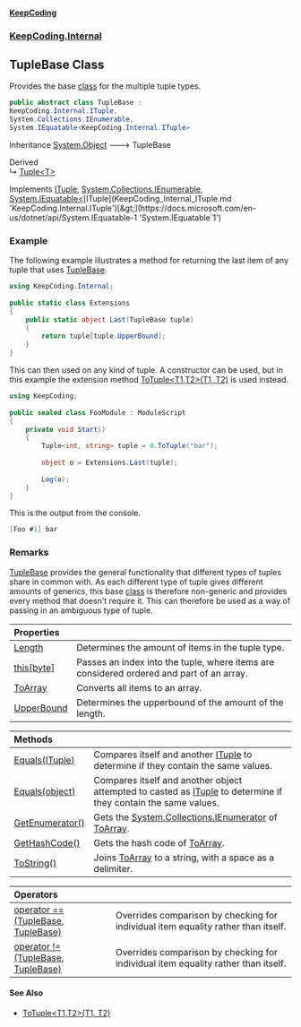 #### [KeepCoding](index.md 'index')
### [KeepCoding.Internal](KeepCoding_Internal.md 'KeepCoding.Internal')
## TupleBase Class
Provides the base [class](https://docs.microsoft.com/en-us/dotnet/csharp/language-reference/keywords/class 'https://docs.microsoft.com/en-us/dotnet/csharp/language-reference/keywords/class') for the multiple tuple types.  
```csharp
public abstract class TupleBase :
KeepCoding.Internal.ITuple,
System.Collections.IEnumerable,
System.IEquatable<KeepCoding.Internal.ITuple>
```

Inheritance [System.Object](https://docs.microsoft.com/en-us/dotnet/api/System.Object 'System.Object') &#129106; TupleBase  

Derived  
&#8627; [Tuple&lt;T&gt;](KeepCoding_Tuple_T_.md 'KeepCoding.Tuple&lt;T&gt;')  

Implements [ITuple](KeepCoding_Internal_ITuple.md 'KeepCoding.Internal.ITuple'), [System.Collections.IEnumerable](https://docs.microsoft.com/en-us/dotnet/api/System.Collections.IEnumerable 'System.Collections.IEnumerable'), [System.IEquatable&lt;](https://docs.microsoft.com/en-us/dotnet/api/System.IEquatable-1 'System.IEquatable`1')[ITuple](KeepCoding_Internal_ITuple.md 'KeepCoding.Internal.ITuple')[&gt;](https://docs.microsoft.com/en-us/dotnet/api/System.IEquatable-1 'System.IEquatable`1')  
### Example
The following example illustrates a method for returning the last item of any tuple that uses [TupleBase](KeepCoding_Internal_TupleBase.md 'KeepCoding.Internal.TupleBase').  
```csharp
using KeepCoding.Internal;  
  
public static class Extensions  
{  
    public static object Last(TupleBase tuple)  
    {  
        return tuple[tuple.UpperBound];  
    }  
}  
```
  
This can then used on any kind of tuple. A constructor can be used, but in this example the extension method [ToTuple&lt;T1,T2&gt;(T1, T2)](KeepCoding_TypeHelper_ToTuple_T1_T2_(T1_T2).md 'KeepCoding.TypeHelper.ToTuple&lt;T1,T2&gt;(T1, T2)') is used instead.  
```csharp
using KeepCoding;  
  
public sealed class FooModule : ModuleScript  
{  
    private void Start()  
    {  
        Tuple<int, string> tuple = 0.ToTuple("bar");  
          
        object o = Extensions.Last(tuple);  
          
        Log(o);  
    }  
}  
```
  
This is the output from the console.  
```csharp
[Foo #1] bar  
```
### Remarks
[TupleBase](KeepCoding_Internal_TupleBase.md 'KeepCoding.Internal.TupleBase') provides the general functionality that different types of tuples share in common with. As each different type of tuple gives different amounts of generics, this base [class](https://docs.microsoft.com/en-us/dotnet/csharp/language-reference/keywords/class 'https://docs.microsoft.com/en-us/dotnet/csharp/language-reference/keywords/class') is therefore non-generic and provides every method that doesn't require it. This can therefore be used as a way of passing in an ambiguous type of tuple.  
            

| Properties | |
| :--- | :--- |
| [Length](KeepCoding_Internal_TupleBase_Length.md 'KeepCoding.Internal.TupleBase.Length') | Determines the amount of items in the tuple type.<br/> |
| [this[byte]](KeepCoding_Internal_TupleBase_this_byte_.md 'KeepCoding.Internal.TupleBase.this[byte]') | Passes an index into the tuple, where items are considered ordered and part of an array.<br/> |
| [ToArray](KeepCoding_Internal_TupleBase_ToArray.md 'KeepCoding.Internal.TupleBase.ToArray') | Converts all items to an array.<br/> |
| [UpperBound](KeepCoding_Internal_TupleBase_UpperBound.md 'KeepCoding.Internal.TupleBase.UpperBound') | Determines the upperbound of the amount of the length.<br/> |

| Methods | |
| :--- | :--- |
| [Equals(ITuple)](KeepCoding_Internal_TupleBase_Equals(KeepCoding_Internal_ITuple).md 'KeepCoding.Internal.TupleBase.Equals(KeepCoding.Internal.ITuple)') | Compares itself and another [ITuple](KeepCoding_Internal_ITuple.md 'KeepCoding.Internal.ITuple') to determine if they contain the same values.<br/> |
| [Equals(object)](KeepCoding_Internal_TupleBase_Equals(object).md 'KeepCoding.Internal.TupleBase.Equals(object)') | Compares itself and another object attempted to casted as [ITuple](KeepCoding_Internal_ITuple.md 'KeepCoding.Internal.ITuple') to determine if they contain the same values.<br/> |
| [GetEnumerator()](KeepCoding_Internal_TupleBase_GetEnumerator().md 'KeepCoding.Internal.TupleBase.GetEnumerator()') | Gets the [System.Collections.IEnumerator](https://docs.microsoft.com/en-us/dotnet/api/System.Collections.IEnumerator 'System.Collections.IEnumerator') of [ToArray](KeepCoding_Internal_TupleBase_ToArray.md 'KeepCoding.Internal.TupleBase.ToArray').<br/> |
| [GetHashCode()](KeepCoding_Internal_TupleBase_GetHashCode().md 'KeepCoding.Internal.TupleBase.GetHashCode()') | Gets the hash code of [ToArray](KeepCoding_Internal_TupleBase_ToArray.md 'KeepCoding.Internal.TupleBase.ToArray').<br/> |
| [ToString()](KeepCoding_Internal_TupleBase_ToString().md 'KeepCoding.Internal.TupleBase.ToString()') | Joins [ToArray](KeepCoding_Internal_TupleBase_ToArray.md 'KeepCoding.Internal.TupleBase.ToArray') to a string, with a space as a delimiter.<br/> |

| Operators | |
| :--- | :--- |
| [operator ==(TupleBase, TupleBase)](KeepCoding_Internal_TupleBase_op_Equality(KeepCoding_Internal_TupleBase_KeepCoding_Internal_TupleBase).md 'KeepCoding.Internal.TupleBase.op_Equality(KeepCoding.Internal.TupleBase, KeepCoding.Internal.TupleBase)') | Overrides comparison by checking for individual item equality rather than itself.<br/> |
| [operator !=(TupleBase, TupleBase)](KeepCoding_Internal_TupleBase_op_Inequality(KeepCoding_Internal_TupleBase_KeepCoding_Internal_TupleBase).md 'KeepCoding.Internal.TupleBase.op_Inequality(KeepCoding.Internal.TupleBase, KeepCoding.Internal.TupleBase)') | Overrides comparison by checking for individual item equality rather than itself.<br/> |
#### See Also
- [ToTuple&lt;T1,T2&gt;(T1, T2)](KeepCoding_TypeHelper_ToTuple_T1_T2_(T1_T2).md 'KeepCoding.TypeHelper.ToTuple&lt;T1,T2&gt;(T1, T2)')
